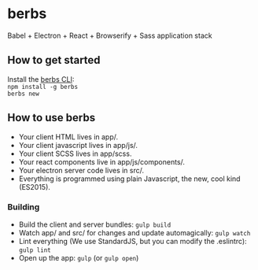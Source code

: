 # berbs
Babel + Electron + React + Browserify + Sass application stack

## How to get started

Install the [berbs CLI](https://github.com/vulpino/berbs-cli):  
`npm install -g berbs`   
`berbs new`

## How to use berbs

- Your client HTML lives in app/.
- Your client javascript lives in app/js/.
- Your client SCSS lives in app/scss.
- Your react components live in app/js/components/.
- Your electron server code lives in src/.
- Everything is programmed using plain Javascript, the new, cool kind (ES2015).

### Building

- Build the client and server bundles: `gulp build`
- Watch app/ and src/ for changes and update automagically: `gulp watch`
- Lint everything (We use StandardJS, but you can modify the .eslintrc): `gulp lint`
- Open up the app: `gulp` (or `gulp open`)
